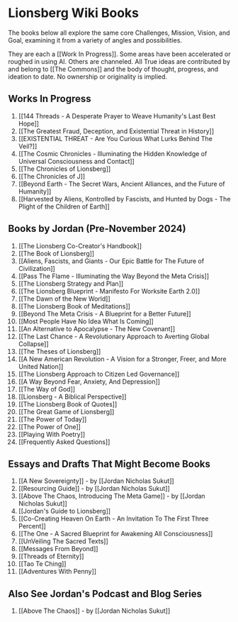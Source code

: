 # Lionsberg Wiki Books 

The books below all explore the same core Challenges, Mission, Vision, and Goal, examining it from a variety of angles and possibilities. 

They are each a [[Work In Progress]]. Some areas have been accelerated or roughed in using AI. Others are channeled. All True ideas are contributed by and belong to [[The Commons]] and the body of thought, progress, and ideation to date. No ownership or originality is implied. 

## Works In Progress 

1. [[144 Threads - A Desperate Prayer to Weave Humanity's Last Best Hope]]  
2. [[The Greatest Fraud, Deception, and Existential Threat in History]]  
3. [[EXISTENTIAL THREAT - Are You Curious What Lurks Behind The Veil?]]  
4. [[The Cosmic Chronicles - Illuminating the Hidden Knowledge of Universal Consciousness and Contact]]  
5. [[The Chronicles of Lionsberg]]  
6. [[The Chronicles of J]]  
7. [[Beyond Earth - The Secret Wars, Ancient Alliances, and the Future of Humanity]]    
8. [[Harvested by Aliens, Kontrolled by Fascists, and Hunted by Dogs - The Plight of the Children of Earth]]   


## Books by Jordan (Pre-November 2024)

1. [[The Lionsberg Co-Creator's Handbook]]   
2. [[The Book of Lionsberg]]  
3. [[Aliens, Fascists, and Giants  - Our Epic Battle for The Future of Civilization]]  
4. [[Pass The Flame - Illuminating the Way Beyond the Meta Crisis]]  
5. [[The Lionsberg Strategy and Plan]]  
6. [[The Lionsberg Blueprint - Manifesto For Worksite Earth 2.0]]  
7. [[The Dawn of the New World]]  
8. [[The Lionsberg Book of Meditations]]  
9. [[Beyond The Meta Crisis - A Blueprint for a Better Future]]  
10. [[Most People Have No Idea What Is Coming]]  
11. [[An Alternative to Apocalypse - The New Covenant]]  
12. [[The Last Chance - A Revolutionary Approach to Averting Global Collapse]]  
13. [[The Theses of Lionsberg]]  
14. [[A New American Revolution - A Vision for a Stronger, Freer, and More United Nation]]  
15. [[The Lionsberg Approach to Citizen Led Governance]]  
16. [[A Way Beyond Fear, Anxiety, And Depression]]   
17. [[The Way of God]]  
18. [[Lionsberg - A Biblical Perspective]]  
19. [[The Lionsberg Book of Quotes]]  
20. [[The Great Game of Lionsberg]]  
21. [[The Power of Today]]  
22. [[The Power of One]]  
23. [[Playing With Poetry]]  
24. [[Frequently Asked Questions]] 


## Essays and Drafts That Might Become Books 

1. [[A New Sovereignty]] - by [[Jordan Nicholas Sukut]]  
2. [[Resourcing Guide]] - by [[Jordan Nicholas Sukut]]  
3. [[Above The Chaos, Introducing The Meta Game]] - by [[Jordan Nicholas Sukut]]  
4. [[Jordan's Guide to Lionsberg]]  
5. [[Co-Creating Heaven On Earth - An Invitation To The First Three Percent]]  
6. [[The One - A Sacred Blueprint for Awakening All Consciousness]]  
7. [[UnVeiling The Sacred Texts]]  
8. [[Messages From Beyond]]  
9. [[Threads of Eternity]]  
10. [[Tao Te Ching]]  
11. [[Adventures With Penny]]    
## Also See Jordan's Podcast and Blog Series 

1. [[Above The Chaos]] - by [[Jordan Nicholas Sukut]]  

